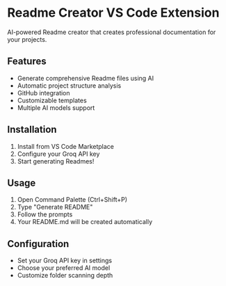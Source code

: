 # Readme Creator VS Code Extension

AI-powered Readme creator that creates professional documentation for your projects.

## Features
- Generate comprehensive Readme files using AI
- Automatic project structure analysis
- GitHub integration
- Customizable templates
- Multiple AI models support

## Installation
1. Install from VS Code Marketplace
2. Configure your Groq API key
3. Start generating Readmes!

## Usage
1. Open Command Palette (Ctrl+Shift+P)
2. Type "Generate README"
3. Follow the prompts
4. Your README.md will be created automatically

## Configuration
- Set your Groq API key in settings
- Choose your preferred AI model
- Customize folder scanning depth